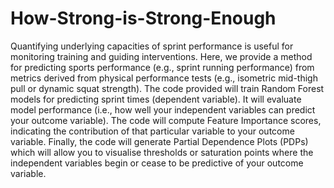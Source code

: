 # How-Strong-is-Strong-Enough
Quantifying underlying capacities of sprint performance is useful for monitoring training and guiding interventions. 
Here, we provide a method for predicting sports performance (e.g., sprint running performance) from metrics derived from physical performance tests (e.g., isometric mid-thigh pull or dynamic squat strength). 
The code provided will train Random Forest models for predicting sprint times (dependent variable). It will evaluate model performance (i.e., how well your independent variables can predict your outcome variable). 
The code will compute Feature Importance scores, indicating the contribution of that particular variable to your outcome variable. 
Finally, the code will generate Partial Dependence Plots (PDPs) which will allow you to visualise thresholds or saturation points where the independent variables begin or cease to be predictive of your outcome variable.

